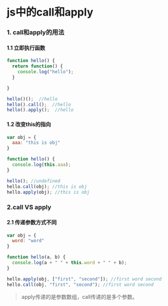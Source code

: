 js中的call和apply
==

### 1. call和apply的用法

#### 1.1 立即执行函数

```js
function hello() {
  return function() {
    console.log("hello");
  }

}

hello()();  //hello
hello().call();  //hello
hello().apply();  //hello
```

#### 1.2 改变this的指向

```js
var obj = {
  aaa: "this is obj"
}

function hello() {
  console.log(this.aaa);
}

hello(); //undefined
hello.call(obj); //this is obj
hello.apply(obj); //this is obj
```

### 2.call VS apply

#### 2.1 传递参数方式不同
```js
var obj = {
  word: "word"
}

function hello(a, b) {
  console.log(a + " " + this.word + " " + b);
}

hello.apply(obj, ["first", "second"]); //first word second
hello.call(obj, "first", "second"); //first word second
```
> apply传递的是参数数组，call传递的是多个参数。




